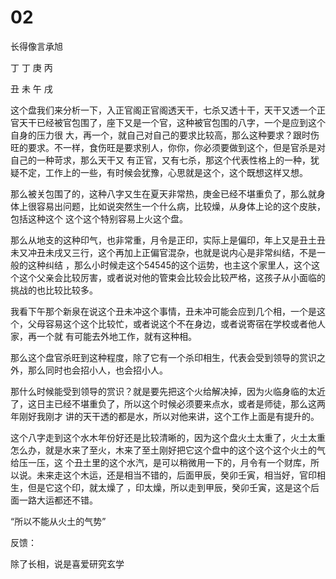 # 02

长得像言承旭

丁 丁 庚 丙

丑 未 午 戌




这个盘我们来分析一下，入正官阁正官阁透天干，七杀又透十干，天干又透一个正官天干已经被官包围了，座下又是一个官，这种被官包围的八字，一个是应到这个自身的压力很
大，再一个，就自己对自己的要求比较高，那么这种要求？跟时伤旺的要求。不一样，食伤旺是要求别人，你你，你必须要做到这个，但是官杀是对自己的一种苛求，那么天干又
有正官，又有七杀，那这个代表性格上的一种，犹疑不定，工作上的一些，有时候会犹豫，心思就是这个，这个既想这样又想。

那么被关包围了的，这种八字又生在夏天非常热，庚金已经不堪重负了，那么就身体上很容易出问题，比如说突然生一个什么病，比较燥，从身体上论的这个皮肤，包括这种这个
这个这个特别容易上火这个盘。

那么从地支的这种印气，也非常重，月令是正印，实际上是偏印，年上又是丑土丑未又冲丑未戌又三行，这个再加上正偏官混杂，也就是说内心是非常纠结，不是一般的这种纠结
，那么小时候走这个54545的这个运势，也主这个家里人，这个这个这个父亲会比较厉害，或者说对他的管束会比较会比较严格，这孩子从小面临的挑战的也比较比较多。

我看下午那个新泉在说这个丑未冲这个事情，丑未冲可能会应到几个相，一个是这个，父母容易这个这个比较忙，或者说这个不在身边，或者说寄宿在学校或者他人家，再一个就
有可能去外地工作，就有这种相。

那么这个盘官杀旺到这种程度，除了它有一个杀印相生，代表会受到领导的赏识之外，那么同时也会招小人，也会招小人。

那什么时候能受到领导的赏识？就是要先把这个火给解决掉，因为火临身临的太近了，这日主已经不堪重负了，所以这个时候必须要来点水，或者是师徒，那么这两年刚好我刚才
讲的天干透的都是水，所以对他来讲，这个工作上面是有提升的。

这个八字走到这个水木年份好还是比较清晰的，因为这个盘火土太重了，火土太重怎么办，就是水来了至火，木来了至土刚好把它这个盘中的这个这个这个火土的气给压一压，这
个丑土里的这个水汽，是可以稍微用一下的，月令有一个财库，所以说。未来走这个木运，还是相当不错的，后面甲辰，癸卯壬寅，相当好，官印相生，但是它这个印，就太燥了
，印太燥，所以走到甲辰，癸卯壬寅，这是这个后面一路大运都还不错。


“所以不能从火土的气势”


反馈：

除了长相，说是喜爱研究玄学
